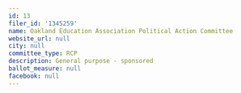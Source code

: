 ```yaml
---
id: 13
filer_id: '1345259'
name: Oakland Education Association Political Action Committee
website_url: null
city: null
committee_type: RCP
description: General purpose - sponsored
ballot_measure: null
facebook: null
---
```

